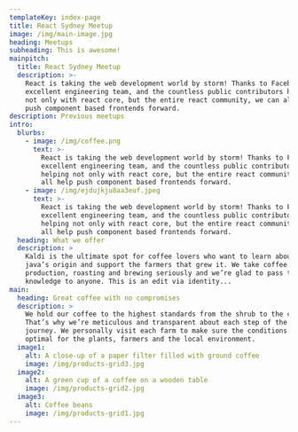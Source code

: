 ```yaml
---
templateKey: index-page
title: React Sydney Meetup
image: /img/main-image.jpg
heading: Meetups
subheading: This is awesome!
mainpitch:
  title: React Sydney Meetup
  description: >-
    React is taking the web development world by storm! Thanks to Facebook's
    excellent engineering team, and the countless public contributors helping
    not only with react core, but the entire react community, we can all help
    push component based frontends forward.
description: Previous meetups
intro:
  blurbs:
    - image: /img/coffee.png
      text: >-
        React is taking the web development world by storm! Thanks to Facebook's
        excellent engineering team, and the countless public contributors
        helping not only with react core, but the entire react community, we can
        all help push component based frontends forward.
    - image: /img/ejdujkju8aa3euf.jpeg
      text: >-
        React is taking the web development world by storm! Thanks to Facebook's
        excellent engineering team, and the countless public contributors
        helping not only with react core, but the entire react community, we can
        all help push component based frontends forward.
  heading: What we offer
  description: >
    Kaldi is the ultimate spot for coffee lovers who want to learn about their
    java’s origin and support the farmers that grew it. We take coffee
    production, roasting and brewing seriously and we’re glad to pass that
    knowledge to anyone. This is an edit via identity...
main:
  heading: Great coffee with no compromises
  description: >
    We hold our coffee to the highest standards from the shrub to the cup.
    That’s why we’re meticulous and transparent about each step of the coffee’s
    journey. We personally visit each farm to make sure the conditions are
    optimal for the plants, farmers and the local environment.
  image1:
    alt: A close-up of a paper filter filled with ground coffee
    image: /img/products-grid3.jpg
  image2:
    alt: A green cup of a coffee on a wooden table
    image: /img/products-grid2.jpg
  image3:
    alt: Coffee beans
    image: /img/products-grid1.jpg
---
```


